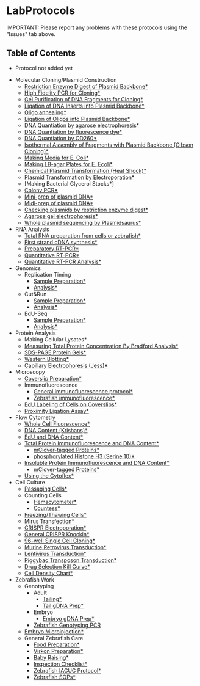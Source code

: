 # LabProtocols

IMPORTANT:  Please report any problems with these protocols using the "Issues" tab above.

## Table of Contents

* Protocol not added yet

- Molecular Cloning/Plasmid Construction
  - [Restriction Enzyme Digest of Plasmid Backbone*]()
  - [High Fidelity PCR for Cloning*]()
  - [Gel Purification of DNA Fragments for Cloning*]()
  - [Ligation of DNA Inserts into Plasmid Backbone*]()
  - [Oligo annealing*]()
  - [Ligation of Oligos into Plasmid Backbone*]()
  - [DNA Quantiation by agarose electrophoresis*]()
  - [DNA Quantiation by fluorescence dye*]()
  - [DNA Quantiation by OD260*]()
  - [Isothermal Assembly of Fragments with Plasmid Backbone (Gibson Cloning)*]()
  - [Making Media for E. Coli*]()
  - [Making LB-agar Plates for E. Ecoli*]()
  - [Chemical Plasmid Transformation (Heat Shock)*]()
  - [Plasmid Transformation by Electroporation*]()
  - [Making Bacterial Glycerol Stocks*]
  - [Colony PCR*]()
  - [Mini-prep of plasmid DNA*]()
  - [Midi-prep of plasmid DNA*]()
  - [Checking plasmids by restriction enzyme digest*]()
  - [Agarose gel electrophoresis*]()
  - [Whole plasmid sequencing by Plasmidsaurus*]()
- RNA Analysis
  - [Total RNA preparation from cells or zebrafish*]()
  - [First strand cDNA synthesis*]()
  - [Preparatory RT-PCR*]()
  - [Quantitative RT-PCR*]()
  - [Quantitative RT-PCR Analysis*]()
- Genomics
  - Replication Timing
    - [Sample Preparation*]()
    - [Analysis*]()
  - Cut&Run
    - [Sample Preparation*]()
    - [Analysis*]()
  - EdU-Seq
    - [Sample Preparation*]()
    - [Analysis*]()
- Protein Analysis
  - Making Cellular Lysates*
  - [Measuring Total Protein Concentration By Bradford Analysis*](https://www.dropbox.com/s/6ecpykkl8irhqgy/2022-04-11%20-%20Bradford_Assay.pdf?dl=0)
  - [SDS-PAGE Protein Gels*]()
  - [Western Blotting*]()
  - [Capillary Electrophoresis (Jess)*]()
- Microscopy
  - [Coverslip Preparation*]()
  - Immunofluorescence
    - [General immunofluorescence protocol*]()
    - [Zebrafish immunofluorescence*]()
  - [EdU Labeling of Cells on Coverslips*]()
  - [Proximity Ligation Assay*]() 
- Flow Cytometry
  - [Whole Cell Fluorescence*]()
  - [DNA Content (Krishans)*]()
  - [EdU and DNA Content*]()
  - [Total Protein Immunofluorescence and DNA Content*]()
    - [mClover-tagged Proteins*]()
    - [phosphorylated Histone H3 (Serine 10)*]()
  - [Insoluble Protein Immunofluorescence and DNA Content*]()
    - [mClover-tagged Proteins*]()
  - [Using the Cytoflex*]()
- Cell Culture
  - [Passaging Cells*]()
  - Counting Cells
    - [Hemacytometer*]()
    - [Countess*]()
  - [Freezing/Thawing Cells*]()
  - [Mirus Transfection*]()
  - [CRISPR Electroporation*]()
  - [General CRISPR Knockin*]()
  - [96-well Single Cell Cloning*]()
  - [Murine Retrovirus Transduction*]()
  - [Lentivirus Transduction*]()
  - [Piggybac Transposon Transduction*]()
  - [Drug Selection Kill Curve*]()
  - [Cell Density Chart*]()
- Zebrafish Work
  - Genotyping
    - Adult
      - [Tailing*]()
      - [Tail gDNA Prep*]()
    - Embryo
      - [Embryo gDNA Prep*]()
    - [Zebrafish Genotyping PCR]()
  - [Embryo Microinjection*]()
  - General Zebrafish Care
    - [Food Preparation*]()
    - [Virkon Preparation*]()
    - [Baby Raising*]()
    - [Inspection Checklist*]()
    - [Zebrafish IACUC Protocol*]()
    - [Zebrafish SOPs*]()
